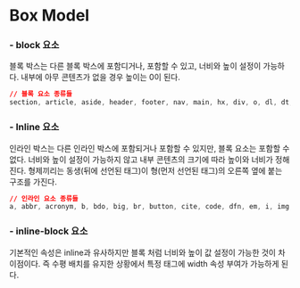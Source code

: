 # Box Model

### -  block 요소

블록 박스는 다른 블록 박스에 포함디거나, 포함할 수 있고, 너비와 높이 설정이 가능하다.
내부에 아무 콘텐츠가 없을 경우 높이는 0이 된다.

```css
// 블록 요소 종류들
section, article, aside, header, footer, nav, main, hx, div, o, dl, dt, dd, ul, ol, p, audio, video, blockquote, canvas, fieldset, figure, figcaption, footer, form, table, tfoot, hr, noscript, pre 등등
```



### - Inline 요소

인라인 박스는 다른 인라인 박스에 포함되거나 포함할 수 있지만, 블록 요소는 포함할 수 없다.
너비와 높이 설정이 가능하지 않고 내부 콘텐츠의 크기에 따라 높이와 너비가 정해진다.
형제끼리는 동생(뒤에 선언된 태그)이 형(먼저 선언된 태그)의 오른쪽 옆에 붙는 구조를 가진다.

```css
// 인라인 요소 종류들
a, abbr, acronym, b, bdo, big, br, button, cite, code, dfn, em, i, img, input, kbd, label, map, object, q, samp, small, script, select, span, strong, sub, sup, textarea, tt, var
```



### - inline-block 요소

기본적인 속성은 inline과 유사하지만 블록 처럼 너비와 높이 값 설정이 가능한 것이 차이점이다.
즉 수평 배치를 유지한 상황에서 특정 태그에 width 속성 부여가 가능하게 된다. 

